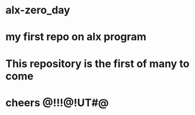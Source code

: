 # alx-zero_day

# my first repo on alx program

# This repository is the first of many to come

# cheers @!!!@!UT#@

